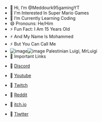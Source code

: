 - 👋 Hi, I’m @Meddourk95gamingYT 
- 👀 I'm Interested In Super Mario Games                                                   
- 🌱 I’m Currently Learning Coding 
- 😄 Pronouns: He/Him
- ⚡ Fun Fact: I Am 15 Years Old 
- ⚡ And My Name Is Mohammed               
- ⚡ But You Can Call Me                                                                                                    
- ![image](https://github.com/user-attachments/assets/39e89a1e-7f9d-4d26-bb9b-9d9797056962)![image](https://github.com/user-attachments/assets/81f0de33-b677-4a60-a7c1-cb059326a9db) Palestinian Luigi, MrLuigi 
- 📧 Important Links

* 📧 [Discord](https://discord.gg/bbhDgBpdN8)

* 📧 [Youtube](https://www.youtube.com/channel/UC4qb-3A8MSmqXARoPQRluUA)

* 📧 [Twitch](https://www.twitch.tv/meddourk96gaming)

* 📧 [Reddit](https://www.reddit.com/user/MEDDOURK95/)

* 📧 [itch.io](https://meddourk95gaming.itch.io)

* 📧 [Tiwtter](https://x.com/MEDDOURK95)
<!---
MEDDOURK95GAMING is a ✨ special ✨guy
--->
